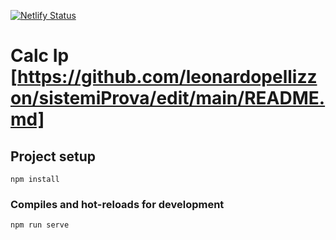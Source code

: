 [![Netlify Status](https://api.netlify.com/api/v1/badges/8763cf94-468c-4b19-8339-941a21a60d94/deploy-status)](https://app.netlify.com/sites/calcip/deploys)

# Calc Ip [https://github.com/leonardopellizzon/sistemiProva/edit/main/README.md]

## Project setup
```
npm install
```

### Compiles and hot-reloads for development
```
npm run serve
```

